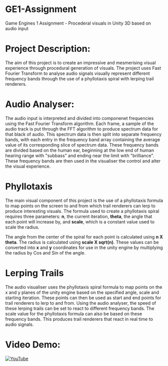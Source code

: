 # GE1-Assignment
Game Engines 1 Assignment - Procederal visuals in Unity 3D based on audio input

# Project Description:
The aim of this project is to create an impressive and mesmerising visual experience through procedural generation 
of visuals. The project uses Fast Fourier Transform to analyse audio signals visually represent different frequency bands through the use of a phyllotaxis spiral with lerping trail renderers.

# Audio Analyser:
The audio input is interpreted and divided into componenet frequencies using the Fast Fourier Transform algorithm. Each frame, a sample of the audio track is put through the FFT algorithm to produce spectrum data for that black of audio. This spectrum data is then split into separate frequency bands, with each entry in the frequency band array containing the average value of its corresponding slice of spectrum data. These frequency bands are divided based on the human ear, beginning at the low end of human hearing range with "subbass" and ending near the limit with "brilliance". These frequency bands are then used in the visualiser the control and alter the visual experience.

# Phyllotaxis
The main visual component of this project is the use of a phyllotaxis formula to map points on the screen to and from which trail renderers
can lerp to produce interesting visuals. The formula used to create a phyllotaxis spiral requires three parameters: **n**, the current iteration, **theta**, the angle that each point will increase by, and **scale**, which is a constant value used to scale the radius.

The angle from the center of the spiral for each point is calculated using **n X theta**. The radius is calculated using **scale X sqrt(n)**. These values can be converted into **x** and **y** coordinates for use in the unity engine by multiplying the radius by Cos and Sin of the angle.

# Lerping Trails
The audio visualiser uses the phyllotaxis spiral formula to map points on the x and y planes of the unity engine based on the specified angle, scale and starting iteration. These points can then be used as start and end points for trail renderers to lerp to and from. Using the audio analyser, the speed of these lerping trails can be set to react to different frequency bands. The scale value for the phyllotaxis formula can also be based on these frequency bands. This produces trail renderers that react in real time to audio signals.

# Video Demo:
[![YouTube](http://img.youtube.com/vi/ZjWBGvVb7Vg/0.jpg)](https://www.youtube.com/watch?v=ZjWBGvVb7Vg)


